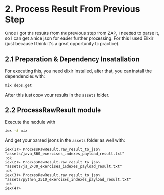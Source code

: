 # 2. Process Result From Previous Step

Once I got the results from the previous step from ZAP, I needed to parse it, so I can get a nice json for easier further processing. 
For this I used Elixir (just because I think it's a great opportunity to practice).

## 2.1 Preparation & Dependency Insatallation

For executing this, you need elixir installed, after that, you can install the dependencies with:

```bash
mix deps.get
```

After this just copy your results in the `assets` folder.

## 2.2 ProcessRawResult module

Execute the module with

```bash
iex -S mix
```

And get your parsed jsons in the `assets` folder as well with:

```iex
iex(1)> ProcessRawResult.raw_result_to_json "assets/java_860_exercises_indexes_payload_result.txt"
:ok
iex(2)> ProcessRawResult.raw_result_to_json "assets/js_2430_exercises_indexes_payload_result.txt" 
:ok
iex(3)> ProcessRawResult.raw_result_to_json "assets/python_2510_exercises_indexes_payload_result.txt"
:ok
iex(4)> 
```

